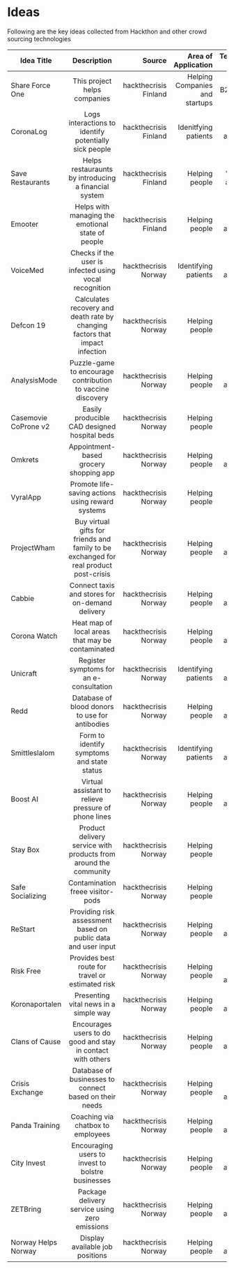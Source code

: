 
# Ideas

Following are the key ideas collected from Hackthon and other crowd sourcing technologies

| Idea Title       | Description         | Source |    Area of Application | Technology Used |
| ------------- |:-------------:| -----:|-----:|-----:|
| Share Force One | This project helps companies | hackthecrisis Finland | Helping Companies and startups | B2B service |
| CoronaLog |Logs interactions to identify potentially sick people|hackthecrisis Finland|Idenitfying patients|Phone application|
|Save Restaurants|Helps restauraunts by introducing a financial system|hackthecrisis Finland |Helping people|Whimsical and Figma|
|Emooter|Helps with managing the emotional state of people|hackthecrisis Finland|Helping people|Phone application|
| VoiceMed | Checks if the user is infected using vocal recognition | hackthecrisis Norway | Identifying patients | Phone application |
| Defcon 19 |Calculates recovery and death rate by changing factors that impact infection|hackthecrisis Norway|Helping people|Website|
|AnalysisMode|Puzzle-game to encourage contribution to vaccine discovery|hackthecrisis Norway |Helping people|Game application|
|Casemovie CoProne v2|Easily producible CAD designed hospital beds|hackthecrisis Norway|Helping people|Physical product|
|Omkrets|Appointment-based grocery shopping app|hackthecrisis Norway|Helping people|Phone application|
|VyralApp|Promote life-saving actions using reward systems|hackthecrisis Norway|Helping people|Website|
|ProjectWham|Buy virtual gifts for friends and family to be exchanged for real product post-crisis|hackthecrisis Norway|Helping people|Phone application|
|Cabbie|Connect taxis and stores for on-demand delivery|hackthecrisis Norway|Helping people|Phone application|
|Corona Watch|Heat map of local areas that may be contaminated|hackthecrisis Norway|Helping people|Phone application|
|Unicraft|Register symptoms for an e-consultation|hackthecrisis Norway|Identifying patients|Phone application|
|Redd|Database of blood donors to use for antibodies|hackthecrisis Norway|Helping people|Phone application|
|Smittleslalom|Form to identify symptoms and state status|hackthecrisis Norway|Identifying patients|Phone application|
|Boost AI|Virtual assistant to relieve pressure of phone lines|hackthecrisis Norway|Helping people|Phone application|
|Stay Box|Product delivery service with products from around the community|hackthecrisis Norway|Helping people|Product Delivery service|
|Safe Socializing|Contamination freee visitor-pods|hackthecrisis Norway|Helping people|Physical product|
|ReStart|Providing risk assessment based on public data and user input|hackthecrisis Norway|Helping people|Phone application|
|Risk Free|Provides best route for travel or estimated risk|hackthecrisis Norway|Helping people|Phone or web application|
|Koronaportalen|Presenting vital news in a simple way|hackthecrisis Norway|Helping people|Phone application|
|Clans of Cause|Encourages users to do good and stay in contact with others|hackthecrisis Norway|Helping people|Phone application|
|Crisis Exchange|Database of businesses to connect based on their needs|hackthecrisis Norway|Helping people|Phone or web application|
|Panda Training|Coaching via chatbox to employees|hackthecrisis Norway|Helping people|Web application|
|City Invest|Encouraging users to invest to bolstre businesses|hackthecrisis Norway|Helping people|Web application|
|ZETBring|Package delivery service using zero emissions|hackthecrisis Norway|Helping people|Phone application|
|Norway Helps Norway|Display available job positions|hackthecrisis Norway|Helping people|Web application|



